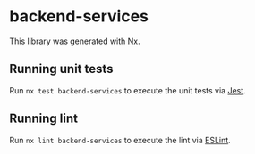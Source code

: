 # backend-services

This library was generated with [Nx](https://nx.dev).

## Running unit tests

Run `nx test backend-services` to execute the unit tests via [Jest](https://jestjs.io).

## Running lint

Run `nx lint backend-services` to execute the lint via [ESLint](https://eslint.org/).
